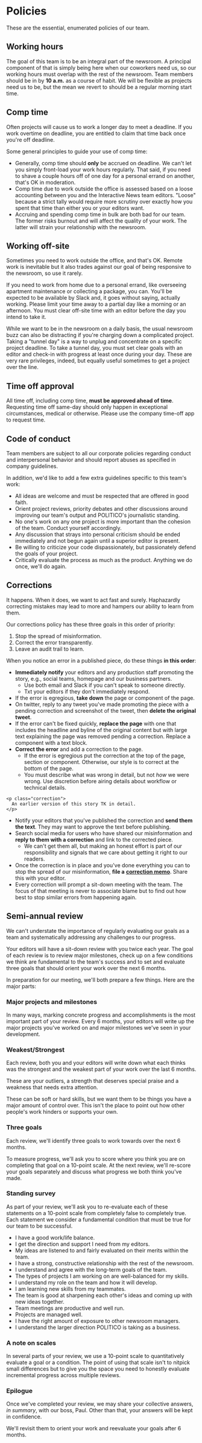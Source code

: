 # Policies

These are the essential, enumerated policies of our team.

## Working hours

The goal of this team is to be an integral part of the newsroom. A principal component of that is simply being here when our coworkers need us, so our working hours must overlap with the rest of the newsroom. Team members should be in by **10 a.m.** as a course of habit. We will be flexible as projects need us to be, but the mean we revert to should be a regular morning start time.

## Comp time

Often projects will cause us to work a longer day to meet a deadline. If you work overtime on deadline, you are entitled to claim that time back once you're off deadline.

Some general principles to guide your use of comp time:

* Generally, comp time should **only** be accrued on deadline. We can't let you simply front-load your work hours regularly. That said, if you need to shave a couple hours off of one day for a personal errand on another, that's OK in moderation.
* Comp time due to work outside the office is assessed based on a loose accounting between you and the Interactive News team editors. "Loose" because a strict tally would require more scrutiny over exactly how you spent that time than either you or your editors want.
* Accruing and spending comp time in bulk are both bad for our team. The former risks burnout and will affect the quality of your work. The latter will strain your relationship with the newsroom.

## Working off-site

Sometimes you need to work outside the office, and that's OK. Remote work is inevitable but it also trades against our goal of being responsive to the newsroom, so use it rarely.

If you need to work from home due to a personal errand, like overseeing apartment maintenance or collecting a package, you can. You'll be expected to be available by Slack and, it goes without saying, actually working. Please limit your time away to a partial day like a morning or an afternoon. You must clear off-site time with an editor before the day you intend to take it.

While we want to be in the newsroom on a daily basis, the usual newsroom buzz can also be distracting if you're charging down a complicated project. Taking a "tunnel day" is a way to unplug and concentrate on a specific project deadline. To take a tunnel day, you must set clear goals with an editor and check-in with progress at least once during your day. These are very rare privileges, indeed, but equally useful sometimes to get a project over the line.

## Time off approval

All time off, including comp time, **must be approved ahead of time**. Requesting time off same-day should only happen in exceptional circumstances, medical or otherwise. Please use the company time-off app to request time.

## Code of conduct

Team members are subject to all our corporate policies regarding conduct and interpersonal behavior and should report abuses as specified in company guidelines.

In addition, we'd like to add a few extra guidelines specific to this team's work:

* All ideas are welcome and must be respected that are offered in good faith.
* Orient project reviews, priority debates and other discussions around improving our team's output and POLITICO's journalistic standing.
* No one's work on any one project is more important than the cohesion of the team. Conduct yourself accordingly.
* Any discussion that strays into personal criticism should be ended immediately and not begun again until a superior editor is present.
* Be willing to criticize your code dispassionately, but passionately defend the goals of your project.
* Critically evaluate the process as much as the product. Anything we do once, we'll do again.

## Corrections

It happens. When it does, we want to act fast and surely. Haphazardly correcting mistakes may lead to more and hampers our ability to learn from them.

Our corrections policy has these three goals in this order of priority:

1. Stop the spread of misinformation.
2. Correct the error transparently.
3. Leave an audit trail to learn.

When you notice an error in a published piece, do these things **in this order**:

* **Immediately notify** your editors and any production staff promoting the story, e.g., social teams, homepage and our business partners.
  * Use both email and Slack if you can't speak to someone directly.
  * Txt your editors if they don't immediately respond.
* If the error is egregious, **take down** the page or component of the page.
* On twitter, reply to any tweet you've made promoting the piece with a pending correction and screenshot of the tweet, then **delete the original tweet**.
* If the error can't be fixed quickly, **replace the page** with one that includes the headline and byline of the original content but with large text explaining the page was removed pending a correction. Replace a component with a text block.
* **Correct the error** and add a correction to the page.
  * If the error is egregious put the correction at the top of the page, section or component. Otherwise, our style is to correct at the bottom of the page.
  * You must describe what was wrong in detail, but not _how_ we were wrong. Use discretion before airing details about workflow or technical details.

```markup
<p class="correction">
  An earlier version of this story TK in detail.
</p>
```

* Notify your editors that you've published the correction and **send them the text**. They may want to approve the text before publishing.
* Search social media for users who have shared our misinformation and **reply to them with a correction** and link to the corrected piece.
  * We can't get them all, but making an honest effort is part of our responsibility and signals that we care about getting it right to our readers.
* Once the correction is in place and you've done everything you can to stop the spread of our misinformation, **file a** [**correction memo**](https://github.com/The-Politico/corrections). Share this with your editor.
* Every correction will prompt a sit-down meeting with the team. The focus of that meeting is never to associate blame but to find out how best to stop similar errors from happening again.

## Semi-annual review

We can't understate the importance of regularly evaluating our goals as a team and systematically addressing any challenges to our progress.

Your editors will have a sit-down review with you twice each year. The goal of each review is to review major milestones, check up on a few conditions we think are fundamental to the team's success and to set and evaluate three goals that should orient your work over the next 6 months.

In preparation for our meeting, we'll both prepare a few things. Here are the major parts:

### Major projects and milestones

In many ways, marking concrete progress and accomplishments is the most important part of your review. Every 6 months, your editors will write up the major projects you've worked on and major milestones we've seen in your development.

### Weakest/Strongest

Each review, both you and your editors will write down what each thinks was the strongest and the weakest part of your work over the last 6 months.

These are your outliers, a strength that deserves special praise and a weakness that needs extra attention.

These can be soft or hard skills, but we want them to be things you have a major amount of control over. This isn't the place to point out how other people's work hinders or supports your own.

### Three goals

Each review, we'll identify three goals to work towards over the next 6 months.

To measure progress, we'll ask you to score where you think you are on completing that goal on a 10-point scale. At the next review, we'll re-score your goals separately and discuss what progress we both think you've made.

### Standing survey

As part of your review, we'll ask you to re-evaluate each of these statements on a 10-point scale from completely false to completely true. Each statement we consider a fundamental condition that must be true for our team to be successful.

* I have a good work/life balance.
* I get the direction and support I need from my editors.
* My ideas are listened to and fairly evaluated on their merits within the team.
* I have a strong, constructive relationship with the rest of the newsroom.
* I understand and agree with the long-term goals of the team.
* The types of projects I am working on are well-balanced for my skills.
* I understand my role on the team and how it will develop.
* I am learning new skills from my teammates.
* The team is good at sharpening each other's ideas and coming up with new ideas together.
* Team meetings are productive and well run.
* Projects are managed well.
* I have the right amount of exposure to other newsroom managers.
* I understand the larger direction POLITICO is taking as a business.

### A note on scales

In several parts of your review, we use a 10-point scale to quantitatively evaluate a goal or a condition. The point of using that scale isn't to nitpick small differences but to give you the space you need to honestly evaluate incremental progress across multiple reviews.

### Epilogue

Once we've completed your review, we may share your collective answers, _in summary_, with our boss, Paul. Other than that, your answers will be kept in confidence.

We'll revisit them to orient your work and reevaluate your goals after 6 months.

